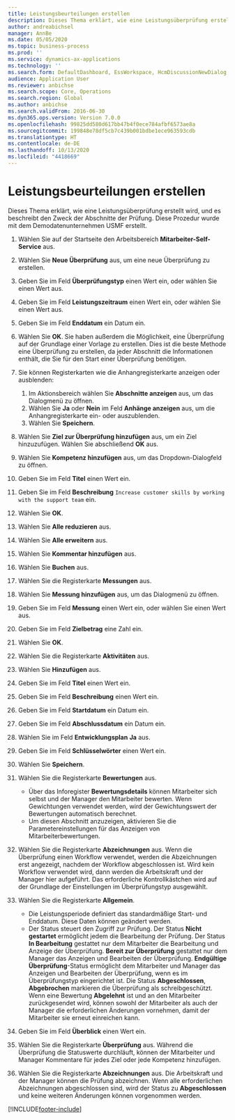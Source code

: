 ```yaml
---
title: Leistungsbeurteilungen erstellen
description: Dieses Thema erklärt, wie eine Leistungsüberprüfung erstellt wird, und es beschreibt den Zweck der Abschnitte der Prüfung.
author: andreabichsel
manager: AnnBe
ms.date: 05/05/2020
ms.topic: business-process
ms.prod: ''
ms.service: dynamics-ax-applications
ms.technology: ''
ms.search.form: DefaultDashboard, EssWorkspace, HcmDiscussionNewDialog, HcmDiscussion, HcmDiscussionChangeSettings, HcmDiscussionAddGoalDialog, HcmTopicCreate, HcmMeasurementDetailDialog, HcmPerfJournalAdd, HcmEmployeeDevelopmentWorkspace
audience: Application User
ms.reviewer: anbichse
ms.search.scope: Core, Operations
ms.search.region: Global
ms.author: anbichse
ms.search.validFrom: 2016-06-30
ms.dyn365.ops.version: Version 7.0.0
ms.openlocfilehash: 99825dd580d617bb47b4f0ece784afbf6573ae8a
ms.sourcegitcommit: 199848e78df5cb7c439b001bdbe1ece963593cdb
ms.translationtype: HT
ms.contentlocale: de-DE
ms.lasthandoff: 10/13/2020
ms.locfileid: "4418669"
---
```

# <a name="create-performance-reviews"></a>Leistungsbeurteilungen erstellen


Dieses Thema erklärt, wie eine Leistungsüberprüfung erstellt wird, und es beschreibt den Zweck der Abschnitte der Prüfung. Diese Prozedur wurde mit dem Demodatenunternehmen USMF erstellt.

1. Wählen Sie auf der Startseite den Arbeitsbereich **Mitarbeiter-Self-Service** aus.
2. Wählen Sie **Neue Überprüfung** aus, um eine neue Überprüfung zu erstellen.
3. Geben Sie im Feld **Überprüfungstyp** einen Wert ein, oder wählen Sie einen Wert aus.
4. Geben Sie im Feld **Leistungszeitraum** einen Wert ein, oder wählen Sie einen Wert aus.
5. Geben Sie im Feld **Enddatum** ein Datum ein.
6. Wählen Sie **OK**. Sie haben außerdem die Möglichkeit, eine Überprüfung auf der Grundlage einer Vorlage zu erstellen. Dies ist die beste Methode eine Überprüfung zu erstellen, da jeder Abschnitt die Informationen enthält, die Sie für den Start einer Überprüfung benötigen.  
7. Sie können Registerkarten wie die Anhangregisterkarte anzeigen oder ausblenden:

    1. Im Aktionsbereich wählen Sie **Abschnitte anzeigen** aus, um das Dialogmenü zu öffnen.
    1. Wählen Sie **Ja** oder **Nein** im Feld **Anhänge anzeigen** aus, um die Anhangregisterkarte ein- oder auszublenden.
    1. Wählen Sie **Speichern**.

8. Wählen Sie **Ziel zur Überprüfung hinzufügen** aus, um ein Ziel hinzuzufügen. Wählen Sie abschließend **OK** aus.
9. Wählen Sie **Kompetenz hinzufügen** aus, um das Dropdown-Dialogfeld zu öffnen.
10. Geben Sie im Feld **Titel** einen Wert ein.
11. Geben Sie im Feld **Beschreibung** `Increase customer skills by working with the support team` ein.
12. Wählen Sie **OK**.
13. Wählen Sie **Alle reduzieren** aus.
14. Wählen Sie **Alle erweitern** aus.
15. Wählen Sie **Kommentar hinzufügen** aus.
16. Wählen Sie **Buchen** aus.
17. Wählen Sie die Registerkarte **Messungen** aus.
18. Wählen Sie **Messung hinzufügen** aus, um das Dialogmenü zu öffnen.
19. Geben Sie im Feld **Messung** einen Wert ein, oder wählen Sie einen Wert aus.
26. Geben Sie im Feld **Zielbetrag** eine Zahl ein.
20. Wählen Sie **OK**.
21. Wählen Sie die Registerkarte **Aktivitäten** aus.
22. Wählen Sie **Hinzufügen** aus.
23. Geben Sie im Feld **Titel** einen Wert ein.
24. Geben Sie im Feld **Beschreibung** einen Wert ein.
25. Geben Sie im Feld **Startdatum** ein Datum ein.
26. Geben Sie im Feld **Abschlussdatum** ein Datum ein.
27. Wählen Sie im Feld **Entwicklungsplan** **Ja** aus.
28. Geben Sie im Feld **Schlüsselwörter** einen Wert ein.
29. Wählen Sie **Speichern**.
30. Wählen Sie die Registerkarte **Bewertungen** aus.  

    - Über das Inforegister **Bewertungsdetails** können Mitarbeiter sich selbst und der Manager den Mitarbeiter bewerten. Wenn Gewichtungen verwendet werden, wird der Gewichtungswert der Bewertungen automatisch berechnet.  
    - Um diesen Abschnitt anzuzeigen, aktivieren Sie die Parametereinstellungen für das Anzeigen von Mitarbeiterbewertungen.  

31. Wählen Sie die Registerkarte **Abzeichnungen** aus. Wenn die Überprüfung einen Workflow verwendet, werden die Abzeichnungen erst angezeigt, nachdem der Workflow abgeschlossen ist. Wird kein Workflow verwendet wird, dann werden die Arbeitskraft und der Manager hier aufgeführt. Das erforderliche Kontrollkästchen wird auf der Grundlage der Einstellungen im Überprüfungstyp ausgewählt.  
32. Wählen Sie die Registerkarte **Allgemein**.

    - Die Leistungsperiode definiert das standardmäßige Start- und Enddatum. Diese Daten können geändert werden.  
    - Der Status steuert den Zugriff zur Prüfung. Der Status **Nicht gestartet** ermöglicht jedem die Bearbeitung der Prüfung. Der Status **In Bearbeitung** gestattet nur dem Mitarbeiter die Bearbeitung und Anzeige der Überprüfung. **Bereit zur Überprüfung** gestattet nur dem Manager das Anzeigen und Bearbeiten der Überprüfung. **Endgültige Überprüfung**-Status ermöglicht dem Mitarbeiter und Manager das Anzeigen und Bearbeiten der Überprüfung, wenn es im Überprüfungstyp eingerichtet ist. Die Status **Abgeschlossen**, **Abgebrochen** markieren die Überprüfung als schreibgeschützt. Wenn eine Bewertung **Abgelehnt** ist und an den Mitarbeiter zurückgesendet wird, können sowohl der Mitarbeiter als auch der Manager die erforderlichen Änderungen vornehmen, damit der Mitarbeiter sie erneut einreichen kann.

33. Geben Sie im Feld **Überblick** einen Wert ein.
34. Wählen Sie die Registerkarte **Überprüfung** aus. Während die Überprüfung die Statuswerte durchläuft, können der Mitarbeiter und Manager Kommentare für jedes Ziel oder jede Kompetenz hinzufügen.  
35. Wählen Sie die Registerkarte **Abzeichnungen** aus. Die Arbeitskraft und der Manager können die Prüfung abzeichnen. Wenn alle erforderlichen Abzeichnungen abgeschlossen sind, wird der Status zu **Abgeschlossen** und keine weiteren Änderungen können vorgenommen werden.  



[!INCLUDE[footer-include](../includes/footer-banner.md)]